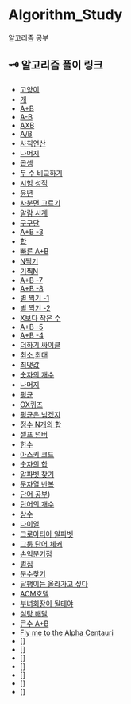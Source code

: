 # Algorithm_Study
알고리즘 공부

## 🗝 알고리즘 풀이 링크
- [고양이](https://github.com/cbq3737/Algorithm_Study/blob/c59352afb1e5b469bd32c0f1b6012fa4be9d1843/src/step1/num_10171.java)
- [개](https://github.com/cbq3737/Algorithm_Study/blob/c59352afb1e5b469bd32c0f1b6012fa4be9d1843/src/step1/num_10172.java)
- [A+B](https://github.com/cbq3737/Algorithm_Study/blob/master/src/step1/num_1000.java)
- [A-B](https://github.com/cbq3737/Algorithm_Study/blob/master/src/step1/num_1001.java)
- [AXB](https://github.com/cbq3737/Algorithm_Study/blob/master/src/step1/num_10998.java)
- [A/B](https://github.com/cbq3737/Algorithm_Study/blob/master/src/step1/num_1008.java)
- [사칙연산](https://github.com/cbq3737/Algorithm_Study/blob/master/src/step1/num_10869.java)
- [나머지](https://github.com/cbq3737/Algorithm_Study/blob/master/src/step1/num_10430.java)
- [곱셈](https://github.com/cbq3737/Algorithm_Study/blob/master/src/step1/num_2588.java)
- [두 수 비교하기](https://github.com/cbq3737/Algorithm_Study/blob/master/src/step2/num_1330.java)
- [시험 성적](https://github.com/cbq3737/Algorithm_Study/blob/master/src/step2/num_9498.java)
- [윤년](https://github.com/cbq3737/Algorithm_Study/blob/master/src/step2/num_2753.java)
- [사분면 고르기](https://github.com/cbq3737/Algorithm_Study/blob/master/src/step2/num_14681.java)
- [알람 시계](https://github.com/cbq3737/Algorithm_Study/blob/master/src/step2/num_2884.java)
- [구구단](https://github.com/cbq3737/Algorithm_Study/blob/master/src/step3/num_2739.java)
- [A+B -3](https://github.com/cbq3737/Algorithm_Study/blob/master/src/step3/num_10950.java)
- [합](https://github.com/cbq3737/Algorithm_Study/blob/master/src/step3/num_8393.java)
- [빠른 A+B](https://github.com/cbq3737/Algorithm_Study/blob/master/src/step3/num_15552.java)
- [N찍기](https://github.com/cbq3737/Algorithm_Study/blob/master/src/step3/num_2741.java)
- [기찍N](https://github.com/cbq3737/Algorithm_Study/blob/master/src/step3/num_2742.java)
- [A+B -7](https://github.com/cbq3737/Algorithm_Study/blob/master/src/step3/num_11021.java)
- [A+B -8](https://github.com/cbq3737/Algorithm_Study/blob/master/src/step3/num_11022.java)
- [별 찍기 -1](https://github.com/cbq3737/Algorithm_Study/blob/master/src/step3/num_2438.java)
- [별 찍기 -2](https://github.com/cbq3737/Algorithm_Study/blob/master/src/step3/num_2439.java)
- [X보다 작은 수](https://github.com/cbq3737/Algorithm_Study/blob/master/src/step3/num_10871.java)
- [A+B -5](https://github.com/cbq3737/Algorithm_Study/blob/master/src/step4/num_10952.java)
- [A+B -4](https://github.com/cbq3737/Algorithm_Study/blob/master/src/step4/num_10951.java)
- [더하기 싸이클](https://github.com/cbq3737/Algorithm_Study/blob/master/src/step4/num_1110.java)
- [최소,최대](https://github.com/cbq3737/Algorithm_Study/blob/master/src/step5/num_10818.java)
- [최댓값](https://github.com/cbq3737/Algorithm_Study/blob/master/src/step5/num_2562.java)
- [숫자의 개수](https://github.com/cbq3737/Algorithm_Study/blob/master/src/step5/num_2577.java)
- [나머지](https://github.com/cbq3737/Algorithm_Study/blob/master/src/step5/num_3052.java)
- [평균](https://github.com/cbq3737/Algorithm_Study/blob/master/src/step5/num_1546.java)
- [OX퀴즈](https://github.com/cbq3737/Algorithm_Study/blob/master/src/step5/num_8958.java)
- [평균은 넘겠지](https://github.com/cbq3737/Algorithm_Study/blob/master/src/step5/num_4344.java)
- [정수 N개의 합](https://github.com/cbq3737/Algorithm_Study/blob/master/src/step6/num_15596.java)
- [셀프 넘버](https://github.com/cbq3737/Algorithm_Study/blob/master/src/step6/num_4673.java)
- [한수](https://github.com/cbq3737/Algorithm_Study/blob/master/src/step6/num_1065.java)
- [아스키 코드](https://github.com/cbq3737/Algorithm_Study/blob/master/src/step7/num_11654.java)
- [숫자의 합](https://github.com/cbq3737/Algorithm_Study/blob/master/src/step7/num_11720.java)
- [알파벳 찾기](https://github.com/cbq3737/Algorithm_Study/blob/master/src/step7/num_10809.java)
- [문자열 반복](https://github.com/cbq3737/Algorithm_Study/blob/master/src/step7/num_2675.java)
- [단어 공부](https://github.com/cbq3737/Algorithm_Study/blob/master/src/step7/num_1157.java))
- [단어의 개수](https://github.com/cbq3737/Algorithm_Study/blob/master/src/step7/num_1152.java)
- [상수](https://github.com/cbq3737/Algorithm_Study/blob/master/src/step7/num_2908.java)
- [다이얼](https://github.com/cbq3737/Algorithm_Study/blob/master/src/step7/num_5622.java)
- [크로아티아 알파벳](https://github.com/cbq3737/Algorithm_Study/blob/master/src/step7/num_2941.java)
- [그룹 단어 체커](https://github.com/cbq3737/Algorithm_Study/blob/master/src/step7/num_1316.java)
- [손익분기점](https://github.com/cbq3737/Algorithm_Study/blob/master/src/step8/num_1712.java)
- [벌집](https://github.com/cbq3737/Algorithm_Study/blob/master/src/step8/num_2292.java)
- [분수찾기](https://github.com/cbq3737/Algorithm_Study/blob/master/src/step8/num_1093.java)
- [달팽이는 올라가고 싶다](https://github.com/cbq3737/Algorithm_Study/blob/master/src/step8/num_2869.java)
- [ACM호텔](https://github.com/cbq3737/Algorithm_Study/blob/master/src/step8/num_10250.java)
- [부녀회장이 될테야](https://github.com/cbq3737/Algorithm_Study/blob/master/src/step8/num_2775.java)
- [설탕 배달](https://github.com/cbq3737/Algorithm_Study/blob/master/src/step8/num_2839.java)
- [큰수 A+B](https://github.com/cbq3737/Algorithm_Study/blob/master/src/step8/num_10757.java)
- [Fly me to the Alpha Centauri](https://github.com/cbq3737/Algorithm_Study/blob/master/src/step8/num_1011.java)
- []
- []
- []
- []
- []
- []
- []
